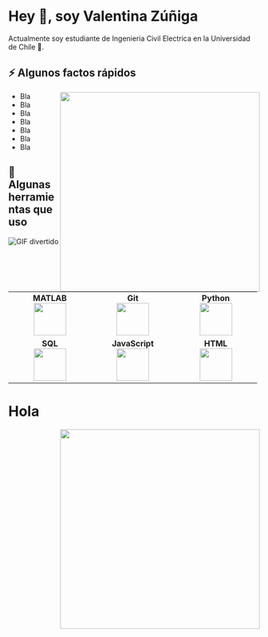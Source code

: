 

# Hey 👋, soy Valentina Zúñiga
<p>Actualmente soy estudiante de Ingenieria Civil Electrica en la Universidad de Chile 🎯.
</p>
<p>
</p>
<p>
</p>
</p> 

## ⚡️ Algunos factos rápidos
<img align="right" src="https://media.giphy.com/media/9gISqB3tncMmY/giphy.gif" width="400" />
<ul>
    <li> Bla </li>
    <li> Bla </li>
    <li> Bla </li>
    <li> Bla </li>
    <li> Bla </li>
    <li> Bla </li>
    <li> Bla </li>
</ul>

## 🚀 Algunas herramientas que uso
![GIF divertido](https://media.giphy.com/media/xlA198GxRZLw1YJugx/giphy.gif) 
<p align="left">
    <table>
    <tbody>
<tr>
<td align="center" width="20%">
<span><b><center>MATLAB</center></b></span> 
<img height=65px src="https://img.icons8.com/nolan/2x/matlab.png"> 
</td>

<td align="center" width="20%">
<span><b><center>Git</center></b></span> 
<img height=65px src="https://img.icons8.com/ios-glyphs/2x/github-2.png"> 
</td>

<td align="center" width="20%">
<span><b><center>Python</center></b></span> 
<img height=65px src="https://img.icons8.com/color/2x/python.png"> 
</td>
</tr>

<tr>
<td align="center" width="20%">
<span><b><center>SQL</center></b></span> 
<img height=65px src="https://img.icons8.com/ios-filled/2x/sql.png"> 
</td>

<td align="center" width="20%">
<span><b><center>JavaScript</center></b></span> 
<img height=65px src="https://img.icons8.com/color/2x/javascript.png"> 
</td>

<td align="center" width="20%">
<span><b><center>HTML</center></b></span> 
<img height=65px src="https://img.icons8.com/color/2x/html-5.png"> 
</td>
</tr>

</tbody>
</table>
</p>

# Hola
<img align="right" src="https://media.giphy.com/media/9gISqB3tncMmY/giphy.gif" width="400" />
